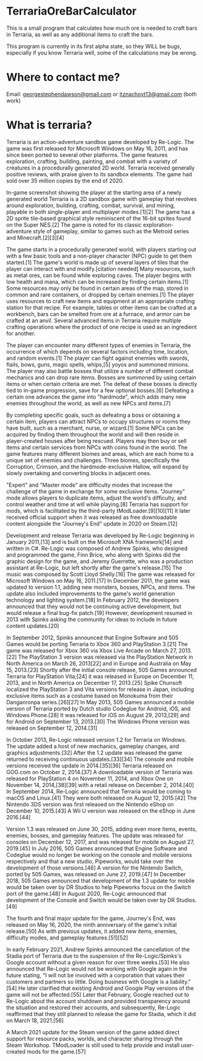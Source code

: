 # TerrariaOreBarCalculator
This is a small program that calculates how much ore is needed to craft bars in Terraria, as well as any additional items to craft the bars.

This program is currently in its first alpha state, so they WILL be bugs, especially if you know Terraria well, some of the calculations may be wrong.

# Where to contact me?

Email: georgestephendawson@gmail.com or itznachoyt13@gmail.com (both work)

# What is terraria?


Terraria is an action-adventure sandbox game developed by Re-Logic. The game was first released for Microsoft Windows on May 16, 2011, and has since been ported to several other platforms. The game features exploration, crafting, building, painting, and combat with a variety of creatures in a procedurally generated 2D world. Terraria received generally positive reviews, with praise given to its sandbox elements. The game had sold over 35 million copies by the end of 2020.

In-game screenshot showing the player at the starting area of a newly generated world
Terraria is a 2D sandbox game with gameplay that revolves around exploration, building, crafting, combat, survival, and mining, playable in both single-player and multiplayer modes.[1][2] The game has a 2D sprite tile-based graphical style reminiscent of the 16-bit sprites found on the Super NES.[2] The game is noted for its classic exploration-adventure style of gameplay, similar to games such as the Metroid series and Minecraft.[2][3][4]

The game starts in a procedurally generated world, with players starting out with a few basic tools and a non-player character (NPC) guide to get them started.[1] The game's world is made up of several layers of tiles that the player can interact with and modify.[citation needed] Many resources, such as metal ores, can be found while exploring caves. The player begins with low health and mana, which can be increased by finding certain items.[1] Some resources may only be found in certain areas of the map, stored in common and rare containers, or dropped by certain enemies.[1] The player uses resources to craft new items and equipment at an appropriate crafting station for that recipe. For example, tables or other items can be crafted at a workbench, bars can be smelted from ore at a furnace, and armor can be crafted at an anvil. Several advanced items in Terraria require multiple crafting operations where the product of one recipe is used as an ingredient for another.

The player can encounter many different types of enemies in Terraria, the occurrence of which depends on several factors including time, location, and random events.[1] The player can fight against enemies with swords, flails, bows, guns, magic spells, whips,[5] yoyos and summoned minions. The player may also battle bosses that utilize a number of different combat mechanics and can drop rare items. Bosses are summoned by using certain items or when certain criteria are met. The defeat of these bosses is directly tied to in-game progression, save for a few optional bosses.[6] Defeating a certain one advances the game into "hardmode", which adds many new enemies throughout the world, as well as new NPCs and items.[7]

By completing specific goals, such as defeating a boss or obtaining a certain item, players can attract NPCs to occupy structures or rooms they have built, such as a merchant, nurse, or wizard.[1] Some NPCs can be acquired by finding them throughout the world and will then reside in player-created houses after being rescued. Players may then buy or sell items and certain services from NPCs with coins found in the world. The game features many different biomes and areas, which are each home to a unique set of enemies and challenges. Three biomes, specifically the Corruption, Crimson, and the hardmode-exclusive Hallow, will expand by slowly overtaking and converting blocks in adjacent ones.

"Expert" and "Master mode" are difficulty modes that increase the challenge of the game in exchange for some exclusive items. "Journey" mode allows players to duplicate items, adjust the world's difficulty, and control weather and time at will while playing.[8] Terraria has support for mods, which is facilitated by the third-party tModLoader.[9][10][11] It later received official support when it was released as free downloadable content alongside the "Journey's End" update in 2020 on Steam.[12]

Development and release
Terraria was developed by Re-Logic beginning in January 2011,[13] and is built on the Microsoft XNA framework[14] and written in C#. Re-Logic was composed of Andrew Spinks, who designed and programmed the game, Finn Brice, who along with Spinks did the graphic design for the game, and Jeremy Guerrette, who was a production assistant at Re-Logic, but left shortly after the game's release.[15] The music was composed by Scott Lloyd Shelly.[16] The game was released for Microsoft Windows on May 16, 2011.[17] In December 2011, the game was updated to version 1.1, adding new monsters, bosses, NPCs, and items. The update also included improvements to the game's world generation technology and lighting system.[18] In February 2012, the developers announced that they would not be continuing active development, but would release a final bug-fix patch.[19] However, development resumed in 2013 with Spinks asking the community for ideas to include in future content updates.[20]

In September 2012, Spinks announced that Engine Software and 505 Games would be porting Terraria to Xbox 360 and PlayStation 3.[21] The game was released for Xbox 360 via Xbox Live Arcade on March 27, 2013.[22] The PlayStation 3 version was released via the PlayStation Network in North America on March 26, 2013[22] and in Europe and Australia on May 15, 2013.[23] Shortly after the initial console release, 505 Games announced Terraria for PlayStation Vita;[24] it was released in Europe on December 11, 2013, and in North America on December 17, 2013.[25] Spike Chunsoft localized the PlayStation 3 and Vita versions for release in Japan, including exclusive items such as a costume based on Monokuma from their Danganronpa series.[26][27] In May 2013, 505 Games announced a mobile version of Terraria ported by Dutch studio Codeglue for Android, iOS, and Windows Phone.[28] It was released for iOS on August 29, 2013,[29] and for Android on September 13, 2013.[30] The Windows Phone version was released on September 12, 2014.[31]

In October 2013, Re-Logic released version 1.2 for Terraria on Windows. The update added a host of new mechanics, gameplay changes, and graphics adjustments.[32] After the 1.2 update was released the game returned to receiving continuous updates.[33][34] The console and mobile versions received the update in 2014.[35][36] Terraria released on GOG.com on October 2, 2014.[37] A downloadable version of Terraria was released for PlayStation 4 on November 11, 2014, and Xbox One on November 14, 2014,[38][39] with a retail release on December 2, 2014.[40] In September 2014, Re-Logic announced that Terraria would be coming to macOS and Linux.[41] They were both released on August 12, 2015.[42] The Nintendo 3DS version was first released on the Nintendo eShop on December 10, 2015.[43] A Wii U version was released on the eShop in June 2016.[44]

Version 1.3 was released on June 30, 2015, adding even more items, events, enemies, bosses, and gameplay features. The update was released for consoles on December 12, 2017, and was released for mobile on August 27, 2019.[45] In July 2016, 505 Games announced that Engine Software and Codeglue would no longer be working on the console and mobile versions respectively and that a new studio, Pipeworks, would take over the development of those versions.[46] A version for the Nintendo Switch, ported by 505 Games, was released on June 27, 2019.[47] In December 2018, 505 Games announced that development of the 1.3 update for mobile would be taken over by DR Studios to help Pipeworks focus on the Switch port of the game.[48] In August 2020, Re-Logic announced that development of the Console and Switch would be taken over by DR Studios.[49]

The fourth and final major update for the game, Journey's End, was released on May 16, 2020, the ninth anniversary of the game's initial release.[50] As with previous updates, it added new items, enemies, difficulty modes, and gameplay features.[51][52]

In early February 2021, Andrew Spinks announced the cancellation of the Stadia port of Terraria due to the suspension of the Re-Logic/Spinks's Google account without a given reason for over three weeks.[53] He also announced that Re-Logic would not be working with Google again in the future stating, "I will not be involved with a corporation that values their customers and partners so little. Doing business with Google is a liability."[54] He later clarified that existing Android and Google Play versions of the game will not be affected.[55] Later that February, Google reached out to Re-Logic about the account shutdown and provided transparency around the situation and restored their accounts, and subsequently, Re-Logic reaffirmed that they still planned to release the game for Stadia, which it did on March 18, 2021.[56]

A March 2021 update for the Steam version of the game added direct support for resource packs, worlds, and character sharing through the Steam Workshop. TModLoader is still used to help provide and install user-created mods for the game.[57]

